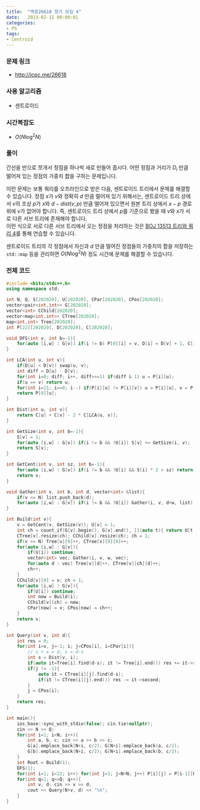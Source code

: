 ```yaml
---
title:  "백준26618 정기 모임 4"
date:   2023-02-11 00:00:01
categories:
- PS
tags:
- Centroid
---
```


### 문제 링크
* http://icpc.me/26618

### 사용 알고리즘
* 센트로이드

### 시간복잡도
* $O(N \log^2 N)$

### 풀이
간선을 반으로 쪼개서 정점을 하나씩 새로 만들어 줍시다. 어떤 정점과 거리가 $D_i$ 만큼 떨어져 있는 정점의 가중치 합을 구하는 문제입니다.

이런 문제는 보통 쿼리를 오프라인으로 받은 다음, 센트로이드 트리에서 문제를 해결할 수 있습니다. 정점 $x$가 $v$와 정확히 $d$ 만큼 떨어져 있기 위해서는, 센트로이드 트리 상에서 $v$의 조상 $p$가 $x$와 $d-dist(v, p)$ 만큼 떨어져 있으면서 원본 트리 상에서 $x - p$ 경로 위에 $v$가 없어야 합니다. 즉, 센트로이드 트리 상에서 $p$를 기준으로 봤을 때 $v$와 $x$가 서로 다른 서브 트리에 존재해야 합니다.<br>
이런 식으로 서로 다른 서브 트리에서 오는 정점을 처리하는 것은 [BOJ 13513 트리와 쿼리 4](https://www.acmicpc.net/problem/13513)를 통해 연습할 수 있습니다.

센트로이드 트리의 각 정점에서 자신과 $d$ 만큼 떨어진 정점들의 가중치의 합을 저장하는 `std::map` 등을 관리하면 $O(N \log^2 N)$ 정도 시간에 문제를 해결할 수 있습니다.

### 전체 코드
```cpp
#include <bits/stdc++.h>
using namespace std;

int N, Q, S[202020], U[202020], CPar[202020], CPos[202020];
vector<pair<int,int>> G[202020];
vector<int> CChild[202020];
vector<map<int,int>> CTree[202020];
map<int,int> Tree[202020];
int P[22][202020], D[202020], C[202020];

void DFS(int v, int b=-1){
    for(auto [i,w] : G[v]) if(i != b) P[0][i] = v, D[i] = D[v] + 1, C[i] = C[v] + w, DFS(i, v);
}

int LCA(int u, int v){
    if(D[u] < D[v]) swap(u, v);
    int diff = D[u] - D[v];
    for(int i=0; diff; i++, diff>>=1) if(diff & 1) u = P[i][u];
    if(u == v) return u;
    for(int i=21; i>=0; i--) if(P[i][u] != P[i][v]) u = P[i][u], v = P[i][v];
    return P[0][u];
}

int Dist(int u, int v){
    return C[u] + C[v] - 2 * C[LCA(u, v)];
}

int GetSize(int v, int b=-1){
    S[v] = 1;
    for(auto [i,w] : G[v]) if(i != b && !U[i]) S[v] += GetSize(i, v);
    return S[v];
}

int GetCent(int v, int sz, int b=-1){
    for(auto [i,w] : G[v]) if(i != b && !U[i] && S[i] * 2 > sz) return GetCent(i, sz, v);
    return v;
}

void Gather(int v, int b, int d, vector<int> &list){
    if(v <= N) list.push_back(d);
    for(auto [i,w] : G[v]) if(i != b && !U[i]) Gather(i, v, d+w, list);
}

int Build(int v){
    v = GetCent(v, GetSize(v)); U[v] = 1;
    int ch = count_if(G[v].begin(), G[v].end(), [](auto t){ return U[t.first] == 0; }) + 1;
    CTree[v].resize(ch); CChild[v].resize(ch); ch = 1;
    if(v <= N) Tree[v][0]++, CTree[v][0][0]++;
    for(auto [i,w] : G[v]){
        if(U[i]) continue;
        vector<int> vec; Gather(i, v, w, vec);
        for(auto d : vec) Tree[v][d]++, CTree[v][ch][d]++;
        ch++;
    }
    CChild[v][0] = v; ch = 1;
    for(auto [i,w] : G[v]){
        if(U[i]) continue;
        int now = Build(i);
        CChild[v][ch] = now;
        CPar[now] = v; CPos[now] = ch++;
    }
    return v;
}

int Query(int v, int d){
    int res = 0;
    for(int i=v, j=-1; i; j=CPos[i], i=CPar[i]){
        // s + x = d, x = d-s
        int s = Dist(v, i);
        if(auto it=Tree[i].find(d-s); it != Tree[i].end()) res += it->second;
        if(j != -1){
            auto it = CTree[i][j].find(d-s);
            if(it != CTree[i][j].end()) res -= it->second;
        }
        j = CPos[i];
    }
    return res;
}

int main(){
    ios_base::sync_with_stdio(false); cin.tie(nullptr);
    cin >> N >> Q;
    for(int i=1; i<N; i++){
        int a, b, c; cin >> a >> b >> c;
        G[a].emplace_back(N+i, c/2); G[N+i].emplace_back(a, c/2);
        G[b].emplace_back(N+i, c/2); G[N+i].emplace_back(b, c/2);
    }
    int Root = Build(1);
    DFS(1);
    for(int i=1; i<22; i++) for(int j=1; j<N+N; j++) P[i][j] = P[i-1][P[i-1][j]];
    for(int q=1; q<=Q; q++){
        int v, d; cin >> v >> d;
        cout << Query(N+v, d) << "\n";
    }
}
```
